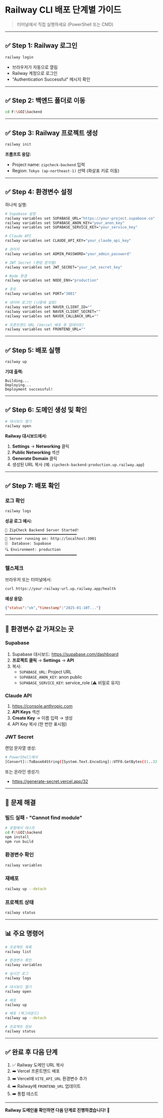 # Railway CLI 배포 단계별 가이드

> 터미널에서 직접 실행하세요 (PowerShell 또는 CMD)

---

## ✅ Step 1: Railway 로그인

```bash
railway login
```

- 브라우저가 자동으로 열림
- Railway 계정으로 로그인
- "Authentication Successful" 메시지 확인

---

## ✅ Step 2: 백엔드 폴더로 이동

```bash
cd F:\GOI\backend
```

---

## ✅ Step 3: Railway 프로젝트 생성

```bash
railway init
```

**프롬프트 응답:**
- Project name: `zipcheck-backend` 입력
- Region: `Tokyo (ap-northeast-1)` 선택 (화살표 키로 이동)

---

## ✅ Step 4: 환경변수 설정

하나씩 실행:

```bash
# Supabase 설정
railway variables set SUPABASE_URL="https://your-project.supabase.co"
railway variables set SUPABASE_ANON_KEY="your_anon_key"
railway variables set SUPABASE_SERVICE_KEY="your_service_key"

# Claude API
railway variables set CLAUDE_API_KEY="your_claude_api_key"

# 관리자
railway variables set ADMIN_PASSWORD="your_admin_password"

# JWT Secret (랜덤 문자열)
railway variables set JWT_SECRET="your_jwt_secret_key"

# Node 환경
railway variables set NODE_ENV="production"

# 포트
railway variables set PORT="3001"

# 네이버 로그인 (나중에 설정)
railway variables set NAVER_CLIENT_ID=""
railway variables set NAVER_CLIENT_SECRET=""
railway variables set NAVER_CALLBACK_URL=""

# 프론트엔드 URL (Vercel 배포 후 업데이트)
railway variables set FRONTEND_URL=""
```

---

## ✅ Step 5: 배포 실행

```bash
railway up
```

**기대 출력:**
```
Building...
Deploying...
Deployment successful!
```

---

## ✅ Step 6: 도메인 생성 및 확인

```bash
# 대시보드 열기
railway open
```

**Railway 대시보드에서:**
1. **Settings** → **Networking** 클릭
2. **Public Networking** 섹션
3. **Generate Domain** 클릭
4. 생성된 URL 복사 (예: `zipcheck-backend-production.up.railway.app`)

---

## ✅ Step 7: 배포 확인

### 로그 확인
```bash
railway logs
```

**성공 로그 예시:**
```
🚀 ZipCheck Backend Server Started!
━━━━━━━━━━━━━━━━━━━━━━━━━━━━━━━━━
📡 Server running on: http://localhost:3001
🗄️  Database: Supabase
🔍 Environment: production
━━━━━━━━━━━━━━━━━━━━━━━━━━━━━━━━━
```

### 헬스체크
브라우저 또는 터미널에서:
```bash
curl https://your-railway-url.up.railway.app/health
```

**예상 응답:**
```json
{"status":"ok","timestamp":"2025-01-10T..."}
```

---

## 📝 환경변수 값 가져오는 곳

### Supabase
1. Supabase 대시보드: https://supabase.com/dashboard
2. **프로젝트 클릭** → **Settings** → **API**
3. 복사:
   - `SUPABASE_URL`: Project URL
   - `SUPABASE_ANON_KEY`: anon public
   - `SUPABASE_SERVICE_KEY`: service_role (⚠️ 비밀로 유지)

### Claude API
1. https://console.anthropic.com
2. **API Keys** 섹션
3. **Create Key** → 이름 입력 → 생성
4. API Key 복사 (한 번만 표시됨)

### JWT Secret
랜덤 문자열 생성:
```bash
# PowerShell에서
[Convert]::ToBase64String([System.Text.Encoding]::UTF8.GetBytes((1..32 | ForEach-Object {[char]((65..90)+(97..122) | Get-Random)})))
```

또는 온라인 생성기:
- https://generate-secret.vercel.app/32

---

## 🚨 문제 해결

### 빌드 실패 - "Cannot find module"
```bash
# 로컬에서 테스트
cd F:\GOI\backend
npm install
npm run build
```

### 환경변수 확인
```bash
railway variables
```

### 재배포
```bash
railway up --detach
```

### 프로젝트 상태
```bash
railway status
```

---

## 📊 주요 명령어

```bash
# 프로젝트 목록
railway list

# 환경변수 확인
railway variables

# 실시간 로그
railway logs

# 대시보드 열기
railway open

# 배포
railway up

# 배포 (백그라운드)
railway up --detach

# 프로젝트 정보
railway status
```

---

## ✅ 완료 후 다음 단계

1. ✅ Railway 도메인 URL 복사
2. ➡️ Vercel 프론트엔드 배포
3. ➡️ Vercel에 `VITE_API_URL` 환경변수 추가
4. ➡️ Railway에 `FRONTEND_URL` 업데이트
5. ➡️ 통합 테스트

---

**Railway 도메인을 확인하면 다음 단계로 진행하겠습니다!** 🚀
